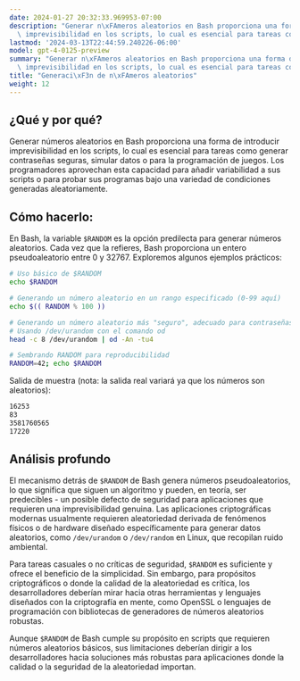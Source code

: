 ```yaml
---
date: 2024-01-27 20:32:33.969953-07:00
description: "Generar n\xFAmeros aleatorios en Bash proporciona una forma de introducir\
  \ imprevisibilidad en los scripts, lo cual es esencial para tareas como generar\u2026"
lastmod: '2024-03-13T22:44:59.240226-06:00'
model: gpt-4-0125-preview
summary: "Generar n\xFAmeros aleatorios en Bash proporciona una forma de introducir\
  \ imprevisibilidad en los scripts, lo cual es esencial para tareas como generar\u2026"
title: "Generaci\xF3n de n\xFAmeros aleatorios"
weight: 12
---
```


## ¿Qué y por qué?
Generar números aleatorios en Bash proporciona una forma de introducir imprevisibilidad en los scripts, lo cual es esencial para tareas como generar contraseñas seguras, simular datos o para la programación de juegos. Los programadores aprovechan esta capacidad para añadir variabilidad a sus scripts o para probar sus programas bajo una variedad de condiciones generadas aleatoriamente.

## Cómo hacerlo:
En Bash, la variable `$RANDOM` es la opción predilecta para generar números aleatorios. Cada vez que la refieres, Bash proporciona un entero pseudoaleatorio entre 0 y 32767. Exploremos algunos ejemplos prácticos:

```Bash
# Uso básico de $RANDOM
echo $RANDOM

# Generando un número aleatorio en un rango especificado (0-99 aquí)
echo $(( RANDOM % 100 ))

# Generando un número aleatorio más "seguro", adecuado para contraseñas o llaves
# Usando /dev/urandom con el comando od
head -c 8 /dev/urandom | od -An -tu4

# Sembrando RANDOM para reproducibilidad
RANDOM=42; echo $RANDOM
```

Salida de muestra (nota: la salida real variará ya que los números son aleatorios):
```Bash
16253
83
3581760565
17220
```

## Análisis profundo
El mecanismo detrás de `$RANDOM` de Bash genera números pseudoaleatorios, lo que significa que siguen un algoritmo y pueden, en teoría, ser predecibles - un posible defecto de seguridad para aplicaciones que requieren una imprevisibilidad genuina. Las aplicaciones criptográficas modernas usualmente requieren aleatoriedad derivada de fenómenos físicos o de hardware diseñado específicamente para generar datos aleatorios, como `/dev/urandom` o `/dev/random` en Linux, que recopilan ruido ambiental.

Para tareas casuales o no críticas de seguridad, `$RANDOM` es suficiente y ofrece el beneficio de la simplicidad. Sin embargo, para propósitos criptográficos o donde la calidad de la aleatoriedad es crítica, los desarrolladores deberían mirar hacia otras herramientas y lenguajes diseñados con la criptografía en mente, como OpenSSL o lenguajes de programación con bibliotecas de generadores de números aleatorios robustas.

Aunque `$RANDOM` de Bash cumple su propósito en scripts que requieren números aleatorios básicos, sus limitaciones deberían dirigir a los desarrolladores hacia soluciones más robustas para aplicaciones donde la calidad o la seguridad de la aleatoriedad importan.

